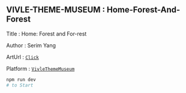## VIVLE-THEME-MUSEUM : Home-Forest-And-Forest

Title : Home: Forest and For-rest

Author : Serim Yang

ArtUrl : [`Click`](https://home-forest-and-forest-git-master-dwarfthema.vercel.app/)

Platform : [`VivleThemeMuseum`](https://vivle-theme-museum-git-master-dwarfthema.vercel.app/)

```bash
npm run dev
# to Start
```

